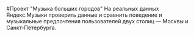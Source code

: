 #Проект "Музыка больших городов"
На реальных данных Яндекс.Музыки проверить данные и сравнить поведение и музыкальные предпочтения пользователей двух столиц — Москвы и Санкт-Петербурга.
